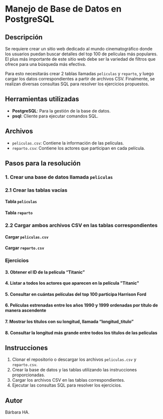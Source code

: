 # Manejo de Base de Datos en PostgreSQL

## Descripción

Se requiere crear un sitio web dedicado al mundo cinematográfico donde los usuarios puedan buscar detalles del top 100 de películas más populares. El plus más importante de este sitio web debe ser la variedad de filtros que ofrece para una búsqueda más efectiva. 

Para esto necesitarás crear 2 tablas llamadas `peliculas` y `reparto`, y luego cargar los datos correspondientes a partir de archivos CSV. Finalmente, se realizan diversas consultas SQL para resolver los ejercicios propuestos.



## Herramientas utilizadas

- **PostgreSQL**: Para la gestión de la base de datos.
- **psql**: Cliente para ejecutar comandos SQL.



## Archivos

- `peliculas.csv`: Contiene la información de las películas.
- `reparto.csv`: Contiene los actores que participan en cada película.



## Pasos para la resolución

### 1. Crear una base de datos llamada `peliculas`

### 2.1 Crear las tablas vacías

#### Tabla `peliculas`

#### Tabla `reparto`

### 2.2 Cargar ambos archivos CSV en las tablas correspondientes

#### Cargar `peliculas.csv`

#### Cargar `reparto.csv`



### Ejercicios

#### 3. Obtener el ID de la película “Titanic”

#### 4. Listar a todos los actores que aparecen en la película "Titanic"

#### 5. Consultar en cuántas películas del top 100 participa Harrison Ford

#### 6. Películas estrenadas entre los años 1990 y 1999 ordenadas por título de manera ascendente

#### 7. Mostrar los títulos con su longitud, llamada “longitud_titulo”

#### 8. Consultar la longitud más grande entre todos los títulos de las películas



## Instrucciones

1. Clonar el repositorio o descargar los archivos `peliculas.csv` y `reparto.csv`.
2. Crear la base de datos y las tablas utilizando las instrucciones proporcionadas.
3. Cargar los archivos CSV en las tablas correspondientes.
4. Ejecutar las consultas SQL para resolver los ejercicios.

## Autor

Bárbara HA.
